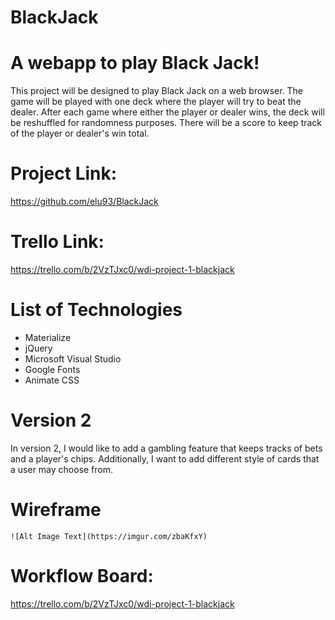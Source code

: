 # BlackJack


# A webapp to play Black Jack!

This project will be designed to play Black Jack on a web browser.
The game will be played with one deck where the player will try to beat the dealer.
After each game where either the player or dealer wins, the deck will be reshuffled for randomness purposes.
There will be a score to keep track of the player or dealer's win total.

# Project Link:
https://github.com/elu93/BlackJack

# Trello Link:
https://trello.com/b/2VzTJxc0/wdi-project-1-blackjack

# List of Technologies
* Materialize
* jQuery
* Microsoft Visual Studio
* Google Fonts
* Animate CSS

# Version 2

In version 2, I would like to add a gambling feature that keeps tracks of bets and a player's chips.
Additionally, I want to add different style of cards that a user may choose from.

# Wireframe
`![Alt Image Text](https://imgur.com/zbaKfxY)`

# Workflow Board:

https://trello.com/b/2VzTJxc0/wdi-project-1-blackjack

